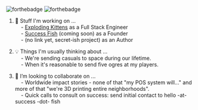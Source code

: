 ![forthebadge](https://badgen.net/badge/pronouns/they%20%2F%20them/cyan)
![forthebadge](https://badgen.net/badge/icon/88.24%25/red?icon=bitcoin&label)

1. 💭 Stuff I'm working on ...  
&nbsp;&nbsp;&nbsp;&nbsp;- <a href="https://www.explodingkittens.com/" target="_blank">Exploding Kittens</a> as a Full Stack Engineer  
&nbsp;&nbsp;&nbsp;&nbsp;- <a href="https://success.fish/" target="_blank">Success Fish</a> (coming soon) as a Founder  
&nbsp;&nbsp;&nbsp;&nbsp;- (no link yet, secret-ish project) as an Author  

  
2. 💡 Things I'm usually thinking about ...  
&nbsp;&nbsp;&nbsp;&nbsp;- We're sending casuals to space during our lifetime.  
&nbsp;&nbsp;&nbsp;&nbsp;- When it's reasonable to send five ogres at my players.  
  
3. 👯 I’m looking to collaborate on ...  
&nbsp;&nbsp;&nbsp;&nbsp;- Worldwide impact stories - none of that "my POS system will..." and more of that "we're 3D printing entire neighborhoods".  
&nbsp;&nbsp;&nbsp;&nbsp;- Quick calls to consult on success: send initial contact to hello -at- success -dot- fish
